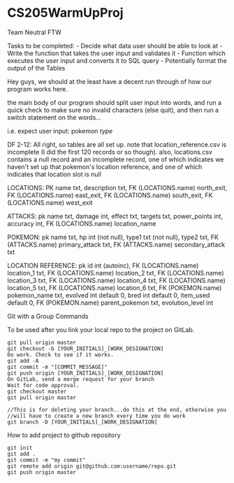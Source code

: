 # CS205WarmUpProj
Team Neutral FTW

Tasks to be completed:
    - Decide what data user should be able to look at
    - Write the function that takes the user input and validates it
    - Function which executes the user input and converts it to SQL query
    - Potentially format the output of the Tables

Hey guys, we should at the least have a decent run through of how our program works here.

the main body of our program should split user input into words, and run a quick check to make sure no invalid characters (else quit), and then run a switch statement on the words...

i.e. expect user input: 
pokemon *type*


DF 2-12:
All right, so tables are all set up. note that location_reference.csv is incomplete (I did the first 120 records or so though).
also, locations.csv contains a null record and an incomplete record, one of which indicates we haven't set up that pokemon's location reference, and one of which indicates that location slot is null

LOCATIONS:
PK name txt,
description txt,
FK (LOCATIONS.name) north_exit,
FK (LOCATIONS.name) east_exit,
FK (LOCATIONS.name) south_exit,
FK (LOCATIONS.name) west_exit

ATTACKS:
pk name txt,
damage int,
effect txt,
targets txt,
power_points int,
accuracy int,
FK (LOCATIONS.name) location_name

POKEMON:
pk name txt,
hp int (not null),
type1 txt (not null),
type2 txt,
FK (ATTACKS.name) primary_attack txt,
FK (ATTACKS.name) secondary_attack txt

LOCATION REFERENCE:
pk id int (autoinc),
FK (LOCATIONS.name) location_1 txt,
FK (LOCATIONS.name) location_2 txt,
FK (LOCATIONS.name) location_3 txt,
FK (LOCATIONS.name) location_4 txt,
FK (LOCATIONS.name) location_5 txt,
FK (LOCATIONS.name) location_6 txt,
FK (POKEMON.name) pokemon_name txt,
evolved int default 0,
bred int default 0,
item_used default 0,
FK (POKEMON.name) parent_pokemon txt,
evolution_level int
  
  Git with a Group Commands

To be used after you link your local repo to the project on GitLab.

    git pull origin master
    git checkout -b [YOUR_INITIALS]_[WORK_DESIGNATION]
    Do work. Check to see if it works.
    git add -A
    git commit -m "[COMMIT_MESSAGE]"
    git push origin [YOUR_INITIALS]_[WORK_DESIGNATION]
    On GitLab, send a merge request for your branch
    Wait for code approval.
    git checkout master
    git pull origin master

    //This is for deleting your branch...do this at the end, otherwise you
    //will have to create a new branch every time you do work
    git branch -D [YOUR_INITIALS]_[WORK_DESIGNATION]

How to add project to github repository

    git init
    git add .
    git commit -m "my commit"
    git remote add origin git@github.com:username/repo.git
    git push origin master
